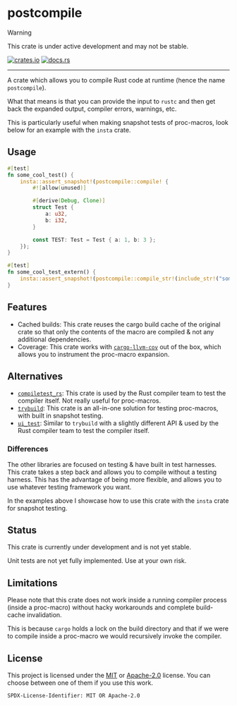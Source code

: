 # postcompile

> [!WARNING]  
> This crate is under active development and may not be stable.

[![crates.io](https://img.shields.io/crates/v/postcompile.svg)](https://crates.io/crates/postcompile) [![docs.rs](https://img.shields.io/docsrs/postcompile)](https://docs.rs/postcompile)

---

A crate which allows you to compile Rust code at runtime (hence the name `postcompile`).

What that means is that you can provide the input to `rustc` and then get back the expanded output, compiler errors, warnings, etc.

This is particularly useful when making snapshot tests of proc-macros, look below for an example with the `insta` crate.

## Usage

```rs
#[test]
fn some_cool_test() {
    insta::assert_snapshot!(postcompile::compile! {
        #![allow(unused)]

        #[derive(Debug, Clone)]
        struct Test {
            a: u32,
            b: i32,
        }

        const TEST: Test = Test { a: 1, b: 3 };
    });
}

#[test]
fn some_cool_test_extern() {
    insta::assert_snapshot!(postcompile::compile_str!(include_str!("some_file.rs")));
}
```

## Features

- Cached builds: This crate reuses the cargo build cache of the original crate so that only the contents of the macro are compiled & not any additional dependencies.
- Coverage: This crate works with [`cargo-llvm-cov`](https://crates.io/crates/cargo-llvm-cov) out of the box, which allows you to instrument the proc-macro expansion.

## Alternatives

- [`compiletest_rs`](https://crates.io/crates/compiletest_rs): This crate is used by the Rust compiler team to test the compiler itself. Not really useful for proc-macros.
- [`trybuild`](https://crates.io/crates/trybuild): This crate is an all-in-one solution for testing proc-macros, with built in snapshot testing.
- [`ui_test`](https://crates.io/crates/ui_test): Similar to `trybuild` with a slightly different API & used by the Rust compiler team to test the compiler itself.

### Differences

The other libraries are focused on testing & have built in test harnesses. This crate takes a step back and allows you to compile without a testing harness. This has the advantage of being more flexible, and allows you to use whatever testing framework you want.

In the examples above I showcase how to use this crate with the `insta` crate for snapshot testing.

## Status

This crate is currently under development and is not yet stable.

Unit tests are not yet fully implemented. Use at your own risk.

## Limitations

Please note that this crate does not work inside a running compiler process (inside a proc-macro) without hacky workarounds and complete build-cache invalidation.

This is because `cargo` holds a lock on the build directory and that if we were to compile inside a proc-macro we would recursively invoke the compiler.

## License

This project is licensed under the [MIT](./LICENSE.MIT) or [Apache-2.0](./LICENSE.Apache-2.0) license.
You can choose between one of them if you use this work.

`SPDX-License-Identifier: MIT OR Apache-2.0`
